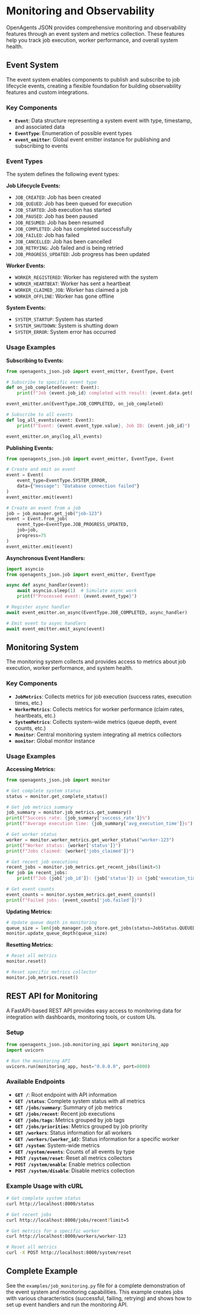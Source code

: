 # Monitoring and Observability

OpenAgents JSON provides comprehensive monitoring and observability features through an event system and metrics collection. These features help you track job execution, worker performance, and overall system health.

## Event System

The event system enables components to publish and subscribe to job lifecycle events, creating a flexible foundation for building observability features and custom integrations.

### Key Components

- **`Event`**: Data structure representing a system event with type, timestamp, and associated data
- **`EventType`**: Enumeration of possible event types
- **`event_emitter`**: Global event emitter instance for publishing and subscribing to events

### Event Types

The system defines the following event types:

**Job Lifecycle Events:**
- `JOB_CREATED`: Job has been created
- `JOB_QUEUED`: Job has been queued for execution 
- `JOB_STARTED`: Job execution has started
- `JOB_PAUSED`: Job has been paused
- `JOB_RESUMED`: Job has been resumed
- `JOB_COMPLETED`: Job has completed successfully
- `JOB_FAILED`: Job has failed
- `JOB_CANCELLED`: Job has been cancelled
- `JOB_RETRYING`: Job failed and is being retried
- `JOB_PROGRESS_UPDATED`: Job progress has been updated

**Worker Events:**
- `WORKER_REGISTERED`: Worker has registered with the system
- `WORKER_HEARTBEAT`: Worker has sent a heartbeat
- `WORKER_CLAIMED_JOB`: Worker has claimed a job
- `WORKER_OFFLINE`: Worker has gone offline

**System Events:**
- `SYSTEM_STARTUP`: System has started
- `SYSTEM_SHUTDOWN`: System is shutting down
- `SYSTEM_ERROR`: System error has occurred

### Usage Examples

**Subscribing to Events:**

```python
from openagents_json.job import event_emitter, EventType, Event

# Subscribe to specific event type
def on_job_completed(event: Event):
    print(f"Job {event.job_id} completed with result: {event.data.get('result')}")

event_emitter.on(EventType.JOB_COMPLETED, on_job_completed)

# Subscribe to all events
def log_all_events(event: Event):
    print(f"Event: {event.event_type.value}, Job ID: {event.job_id}")

event_emitter.on_any(log_all_events)
```

**Publishing Events:**

```python
from openagents_json.job import event_emitter, EventType, Event

# Create and emit an event
event = Event(
    event_type=EventType.SYSTEM_ERROR,
    data={"message": "Database connection failed"}
)
event_emitter.emit(event)

# Create an event from a job
job = job_manager.get_job("job-123")
event = Event.from_job(
    event_type=EventType.JOB_PROGRESS_UPDATED,
    job=job,
    progress=75
)
event_emitter.emit(event)
```

**Asynchronous Event Handlers:**

```python
import asyncio
from openagents_json.job import event_emitter, EventType

async def async_handler(event):
    await asyncio.sleep(1)  # Simulate async work
    print(f"Processed event: {event.event_type}")

# Register async handler
await event_emitter.on_async(EventType.JOB_COMPLETED, async_handler)

# Emit event to async handlers
await event_emitter.emit_async(event)
```

## Monitoring System

The monitoring system collects and provides access to metrics about job execution, worker performance, and system health.

### Key Components

- **`JobMetrics`**: Collects metrics for job execution (success rates, execution times, etc.)
- **`WorkerMetrics`**: Collects metrics for worker performance (claim rates, heartbeats, etc.)
- **`SystemMetrics`**: Collects system-wide metrics (queue depth, event counts, etc.)
- **`Monitor`**: Central monitoring system integrating all metrics collectors
- **`monitor`**: Global monitor instance

### Usage Examples

**Accessing Metrics:**

```python
from openagents_json.job import monitor

# Get complete system status
status = monitor.get_complete_status()

# Get job metrics summary
job_summary = monitor.job_metrics.get_summary()
print(f"Success rate: {job_summary['success_rate']}%")
print(f"Average execution time: {job_summary['avg_execution_time']}s")

# Get worker status
worker = monitor.worker_metrics.get_worker_status("worker-123")
print(f"Worker status: {worker['status']}")
print(f"Jobs claimed: {worker['jobs_claimed']}")

# Get recent job executions
recent_jobs = monitor.job_metrics.get_recent_jobs(limit=5)
for job in recent_jobs:
    print(f"Job {job['job_id']}: {job['status']} in {job['execution_time']}s")

# Get event counts
event_counts = monitor.system_metrics.get_event_counts()
print(f"Failed jobs: {event_counts['job.failed']}")
```

**Updating Metrics:**

```python
# Update queue depth in monitoring
queue_size = len(job_manager.job_store.get_jobs(status=JobStatus.QUEUED))
monitor.update_queue_depth(queue_size)
```

**Resetting Metrics:**

```python
# Reset all metrics
monitor.reset()

# Reset specific metrics collector
monitor.job_metrics.reset()
```

## REST API for Monitoring

A FastAPI-based REST API provides easy access to monitoring data for integration with dashboards, monitoring tools, or custom UIs.

### Setup

```python
from openagents_json.job.monitoring_api import monitoring_app
import uvicorn

# Run the monitoring API
uvicorn.run(monitoring_app, host="0.0.0.0", port=8000)
```

### Available Endpoints

- **`GET /`**: Root endpoint with API information
- **`GET /status`**: Complete system status with all metrics
- **`GET /jobs/summary`**: Summary of job metrics
- **`GET /jobs/recent`**: Recent job executions
- **`GET /jobs/tags`**: Metrics grouped by job tags
- **`GET /jobs/priorities`**: Metrics grouped by job priority
- **`GET /workers`**: Status information for all workers
- **`GET /workers/{worker_id}`**: Status information for a specific worker
- **`GET /system`**: System-wide metrics
- **`GET /system/events`**: Counts of all events by type
- **`POST /system/reset`**: Reset all metrics collectors
- **`POST /system/enable`**: Enable metrics collection
- **`POST /system/disable`**: Disable metrics collection

### Example Usage with cURL

```bash
# Get complete system status
curl http://localhost:8000/status

# Get recent jobs
curl http://localhost:8000/jobs/recent?limit=5

# Get metrics for a specific worker
curl http://localhost:8000/workers/worker-123

# Reset all metrics
curl -X POST http://localhost:8000/system/reset
```

## Complete Example

See the `examples/job_monitoring.py` file for a complete demonstration of the event system and monitoring capabilities. This example creates jobs with various characteristics (successful, failing, retrying) and shows how to set up event handlers and run the monitoring API. 